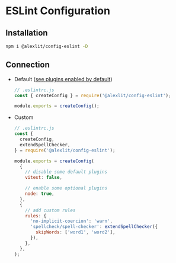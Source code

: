 # ESLint Configuration

## Installation

```sh
npm i @alexlit/config-eslint -D
```

## Connection

- Default
  ([see plugins enabled by default](https://github.com/alex-lit/lint-kit/blob/master/packages/config-eslint/index.js))

  ```js
  // .eslintrc.js
  const { createConfig } = require('@alexlit/config-eslint');

  module.exports = createConfig();
  ```

- Custom

  ```js
  // .eslintrc.js
  const {
    createConfig,
    extendSpellChecker,
  } = require('@alexlit/config-eslint');

  module.exports = createConfig(
    {
      // disable some default plugins
      vitest: false,

      // enable some optional plugins
      node: true,
    },
    {
      // add custom rules
      rules: {
        'no-implicit-coercion': 'warn',
        'spellcheck/spell-checker': extendSpellChecker({
          skipWords: ['word1', 'word2'],
        }),
      },
    },
  );
  ```
